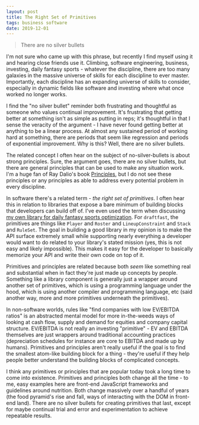 ```yaml
---
layout: post
title: The Right Set of Primitives
tags: business software
date: 2019-12-01
---
```


> There are no silver bullets

I'm not sure who came up with this phrase, but recently I find myself using it and hearing close friends use it. Climbing, software engineering, business, investing, daily fantasy sports - whatever the discipline, there are too many galaxies in the massive universe of skills for each discipline to ever master. Importantly, each discipline has an expanding universe of skills to consider, especially in dynamic fields like software and investing where what once worked no longer works.

I find the "no silver bullet" reminder both frustrating and thoughtful as someone who values continual improvement. It's frustrating that getting better at something isn't as simple as putting in reps; it's thoughtful in that I sense the veracity of the argument - I have never found getting better at anything to be a linear process. At almost any sustained period of working hard at something, there are periods that seem like regression and periods of exponential improvement. Why is this? Well, there are no silver bullets.

The related concept I often hear on the subject of no-silver-bullets is about strong principles. Sure, the argument goes, there are no silver bullets, but there are general principles that can be used to make any situation work. I'm a huge fan of Ray Dalio's book [Principles](https://www.amazon.com/Principles-Life-Work-Ray-Dalio/dp/1501124021), but I do not see these principles or any principles as able to address every potential problem in every discipline.

In software there's a related term - *the right set of primitives*. I often hear this in relation to libraries that expose a bare minimum of building blocks that developers can build off of. I've even used the term when discussing [my own library for daily fantasy sports optimization](https://github.com/BenBrostoff/draftfast). For `draftfast`, the primitives are things like `Player` and `Roster` and `LineupConstraint` and `Stack` and `RuleSet`. The goal in building a good library in my opinion is to make the API surface extremely small while supporting nearly everything a developer would want to do related to your library's stated mission (yes, this is not easy and likely impossible). This makes it easy for the developer to basically memorize your API and write their own code on top of it.

Primitives and principles are related because both *seem* like something real and substantial when in fact they're just made up concepts by people. Something like a library component is generally just a wrapper around another set of primitives, which is using a programming language under the hood, which is using another compiler and programming language, etc (said another way, more and more primitives underneath the primitives).

In non-software worlds, rules like "find companies with low EV/EBITDA ratios" is an abstracted mental model for more in-the-weeds ways of looking at cash flow, supply and demand for equities and company capital structure. EV/EBITDA is not really an investing "primitive" - EV and EBITDA themselves are just wrappers around traditional accounting practices (depreciation schedules for instance are core to EBITDA and made up by humans). Primitives and principles aren't really useful if the goal is to find the smallest atom-like building block for a thing - they're useful if they help people better understand the building blocks of complicated concepts.

I think any primitives or principles that are popular today took a long time to come into existence. Primitives and principles both change all the time - to me, easy examples here are front-end JavaScript frameworks and guidelines around nutrition. Both change massively over a handful of years (the food pyramid's rise and fall, ways of interacting with the DOM in front-end land). There are no silver bullets for creating primitives that last, except for maybe continual trial and error and experimentation to achieve repeatable results.